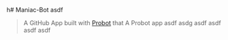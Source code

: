 h# Maniac-Bot
asdf
> A GitHub App built with [Probot](https://github.com/probot/probot) that A Probot app
asdf
asdg
asdf
asdf
asdf
asdf
